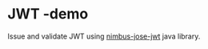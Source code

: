 # JWT -demo

Issue and validate JWT using [nimbus-jose-jwt](https://connect2id.com/products/nimbus-jose-jwt) java library.
